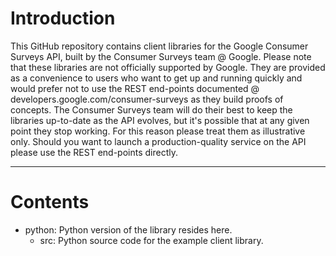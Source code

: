 # Introduction

This GitHub repository contains client libraries for the Google Consumer Surveys API, built by the Consumer Surveys team @ Google. Please note that these libraries are not officially supported by Google. They are provided as a convenience to users who want to get up and running quickly and would prefer not to use the REST end-points documented @ developers.google.com/consumer-surveys as they build proofs of concepts. The Consumer Surveys team will do their best to keep the libraries up-to-date as the API evolves, but it's possible that at any given point they stop working. For this reason please treat them as illustrative only. Should you want to launch a production-quality service on the API please use the REST end-points directly.

-----

# Contents

- python: Python version of the library resides here.
  - src: Python source code for the example client library.
